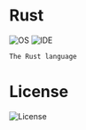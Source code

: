# Rust
![OS](https://img.shields.io/badge/platform-linux--64%20-%23373737)   ![IDE](https://img.shields.io/badge/Cargo-v1.49.0-%23373737) 

```
The Rust language
```

# License 
![License](https://img.shields.io/badge/license-MIT-%23373737)
